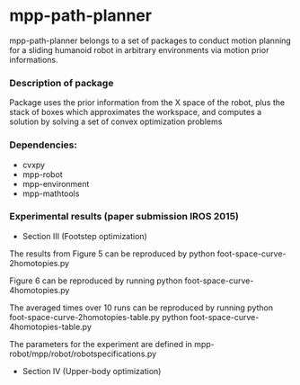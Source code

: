 mpp-path-planner
=======
mpp-path-planner belongs to a set of packages to conduct motion planning for a sliding humanoid robot in arbitrary environments via motion prior informations.
### Description of package
Package uses the prior information from the X space of the robot, plus the stack
of boxes which approximates the workspace, and computes a solution by solving a
set of convex optimization problems
### Dependencies:
 * cvxpy
 * mpp-robot
 * mpp-environment
 * mpp-mathtools

### Experimental results (paper submission IROS 2015)
 * Section III (Footstep optimization)

The results from Figure 5 can be reproduced by
   python foot-space-curve-2homotopies.py

Figure 6 can be reproduced by running
   python foot-space-curve-4homotopies.py

The averaged times over 10 runs can be reproduced by running
   python foot-space-curve-2homotopies-table.py
   python foot-space-curve-4homotopies-table.py

The parameters for
the experiment are defined in mpp-robot/mpp/robot/robotspecifications.py

 * Section IV (Upper-body optimization)
